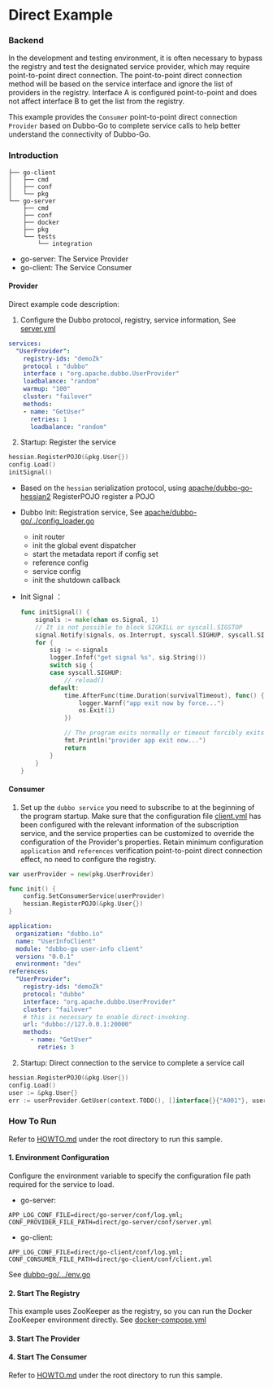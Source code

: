 # Direct Example

### Backend

In the development and testing environment, it is often necessary to bypass the registry and test the designated service provider, which may require point-to-point direct connection. The point-to-point direct connection method will be based on the service interface and ignore the list of providers in the registry. Interface A is configured point-to-point and does not affect interface B to get the list from the registry.

This example provides the `Consumer` point-to-point direct connection `Provider` based on Dubbo-Go to complete service calls to help better understand the connectivity of Dubbo-Go.

### Introduction

```
├── go-client     
│   ├── cmd       
│   ├── conf      
│   └── pkg         
└── go-server     
    ├── cmd       
    ├── conf      
    ├── docker     
    ├── pkg
    └── tests
        └── integration
```

- go-server: The Service Provider
- go-client: The Service Consumer

#### Provider
Direct example code description:

1. Configure the Dubbo protocol, registry, service information, See [server.yml](go-server/conf/server.yml)

```yaml
services:
  "UserProvider":
    registry-ids: "demoZk"
    protocol : "dubbo"
    interface : "org.apache.dubbo.UserProvider"
    loadbalance: "random"
    warmup: "100"
    cluster: "failover"
    methods:
    - name: "GetUser"
      retries: 1
      loadbalance: "random"
```

2. Startup: Register the service

```go
hessian.RegisterPOJO(&pkg.User{})
config.Load()
initSignal()
```

- Based on the `hessian` serialization protocol, using [apache/dubbo-go-hessian2](https://github.com/apache/dubbo-go-hessian2) RegisterPOJO register a POJO
- Dubbo Init: Registration service, See [apache/dubbo-go/../config_loader.go](https://dubbo.apache.org/dubbo-go/v3/blob/master/config/config_loader.go)
    - init router
    - init the global event dispatcher
    - start the metadata report if config set
    - reference config
    - service config
    - init the shutdown callback
- Init Signal ：
  
    ```go
    func initSignal() {
        signals := make(chan os.Signal, 1)
        // It is not possible to block SIGKILL or syscall.SIGSTOP
        signal.Notify(signals, os.Interrupt, syscall.SIGHUP, syscall.SIGQUIT, syscall.SIGTERM)
        for {
            sig := <-signals
            logger.Infof("get signal %s", sig.String())
            switch sig {
            case syscall.SIGHUP:
                // reload()
            default:
                time.AfterFunc(time.Duration(survivalTimeout), func() {
                    logger.Warnf("app exit now by force...")
                    os.Exit(1)
                })
    
                // The program exits normally or timeout forcibly exits.
                fmt.Println("provider app exit now...")
                return
            }
        }
    }
    ```

#### Consumer

1. Set up the `dubbo service` you need to subscribe to at the beginning of the program startup.
   Make sure that the configuration file [client.yml](go-client/conf/client.yml) has been configured with the relevant information of the subscription service, and the service properties can be customized to override the configuration of the Provider's properties.
   Retain minimum configuration `application` and `references` verification point-to-point direct connection effect, no need to configure the registry.

```go
var userProvider = new(pkg.UserProvider)

func init() {
    config.SetConsumerService(userProvider)
    hessian.RegisterPOJO(&pkg.User{})
}
```

```yaml
application:
  organization: "dubbo.io"
  name: "UserInfoClient"
  module: "dubbo-go user-info client"
  version: "0.0.1"
  environment: "dev"
references:
  "UserProvider":
    registry-ids: "demoZk"
    protocol: "dubbo"
    interface: "org.apache.dubbo.UserProvider"
    cluster: "failover"
    # this is necessary to enable direct-invoking.
    url: "dubbo://127.0.0.1:20000"
    methods:
      - name: "GetUser"
        retries: 3
```

2. Startup: Direct connection to the service to complete a service call

```go
hessian.RegisterPOJO(&pkg.User{})
config.Load()
user := &pkg.User{}
err := userProvider.GetUser(context.TODO(), []interface{}{"A001"}, user)
```


### How To Run

Refer to  [HOWTO.md](../../HOWTO_zh.md) under the root directory to run this sample.

#### 1. Environment Configuration

Configure the environment variable to specify the configuration file path required for the service to load.

- go-server:

```shell
APP_LOG_CONF_FILE=direct/go-server/conf/log.yml;
CONF_PROVIDER_FILE_PATH=direct/go-server/conf/server.yml
```

- go-client:

```shell
APP_LOG_CONF_FILE=direct/go-client/conf/log.yml;
CONF_CONSUMER_FILE_PATH=direct/go-client/conf/client.yml
```

See [dubbo-go/.../env.go](https://dubbo.apache.org/dubbo-go/v3/blob/master/common/constant/env.go)


#### 2. Start The Registry

This example uses ZooKeeper as the registry, so you can run the Docker ZooKeeper environment directly. See [docker-compose.yml](go-server/docker/docker-compose.yml)

#### 3. Start The Provider
#### 4. Start The Consumer


Refer to  [HOWTO.md](../../HOWTO_zh.md) under the root directory to run this sample.

